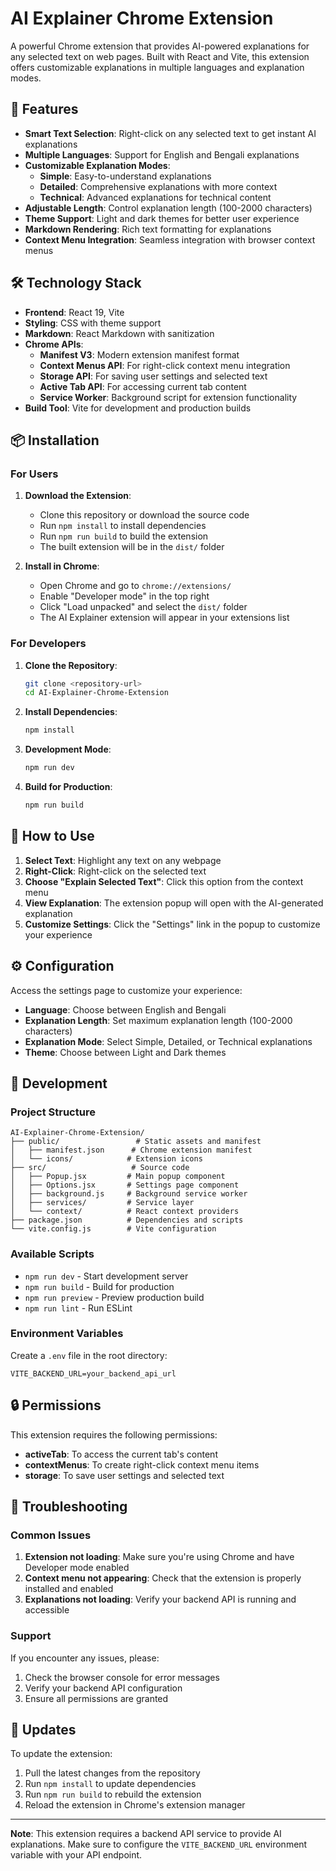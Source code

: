 # AI Explainer Chrome Extension

A powerful Chrome extension that provides AI-powered explanations for any selected text on web pages. Built with React and Vite, this extension offers customizable explanations in multiple languages and explanation modes.

## 🚀 Features

- **Smart Text Selection**: Right-click on any selected text to get instant AI explanations
- **Multiple Languages**: Support for English and Bengali explanations
- **Customizable Explanation Modes**:
  - **Simple**: Easy-to-understand explanations
  - **Detailed**: Comprehensive explanations with more context
  - **Technical**: Advanced explanations for technical content
- **Adjustable Length**: Control explanation length (100-2000 characters)
- **Theme Support**: Light and dark themes for better user experience
- **Markdown Rendering**: Rich text formatting for explanations
- **Context Menu Integration**: Seamless integration with browser context menus

## 🛠️ Technology Stack

- **Frontend**: React 19, Vite
- **Styling**: CSS with theme support
- **Markdown**: React Markdown with sanitization
- **Chrome APIs**:
  - **Manifest V3**: Modern extension manifest format
  - **Context Menus API**: For right-click context menu integration
  - **Storage API**: For saving user settings and selected text
  - **Active Tab API**: For accessing current tab content
  - **Service Worker**: Background script for extension functionality
- **Build Tool**: Vite for development and production builds

## 📦 Installation

### For Users

1. **Download the Extension**:

   - Clone this repository or download the source code
   - Run `npm install` to install dependencies
   - Run `npm run build` to build the extension
   - The built extension will be in the `dist/` folder

2. **Install in Chrome**:
   - Open Chrome and go to `chrome://extensions/`
   - Enable "Developer mode" in the top right
   - Click "Load unpacked" and select the `dist/` folder
   - The AI Explainer extension will appear in your extensions list

### For Developers

1. **Clone the Repository**:

   ```bash
   git clone <repository-url>
   cd AI-Explainer-Chrome-Extension
   ```

2. **Install Dependencies**:

   ```bash
   npm install
   ```

3. **Development Mode**:

   ```bash
   npm run dev
   ```

4. **Build for Production**:
   ```bash
   npm run build
   ```

## 🎯 How to Use

1. **Select Text**: Highlight any text on any webpage
2. **Right-Click**: Right-click on the selected text
3. **Choose "Explain Selected Text"**: Click this option from the context menu
4. **View Explanation**: The extension popup will open with the AI-generated explanation
5. **Customize Settings**: Click the "Settings" link in the popup to customize your experience

## ⚙️ Configuration

Access the settings page to customize your experience:

- **Language**: Choose between English and Bengali
- **Explanation Length**: Set maximum explanation length (100-2000 characters)
- **Explanation Mode**: Select Simple, Detailed, or Technical explanations
- **Theme**: Choose between Light and Dark themes

## 🔧 Development

### Project Structure

```
AI-Explainer-Chrome-Extension/
├── public/                 # Static assets and manifest
│   ├── manifest.json      # Chrome extension manifest
│   └── icons/            # Extension icons
├── src/                   # Source code
│   ├── Popup.jsx         # Main popup component
│   ├── Options.jsx       # Settings page component
│   ├── background.js     # Background service worker
│   ├── services/         # Service layer
│   └── context/          # React context providers
├── package.json          # Dependencies and scripts
└── vite.config.js        # Vite configuration
```

### Available Scripts

- `npm run dev` - Start development server
- `npm run build` - Build for production
- `npm run preview` - Preview production build
- `npm run lint` - Run ESLint

### Environment Variables

Create a `.env` file in the root directory:

```env
VITE_BACKEND_URL=your_backend_api_url
```

## 🔒 Permissions

This extension requires the following permissions:

- **activeTab**: To access the current tab's content
- **contextMenus**: To create right-click context menu items
- **storage**: To save user settings and selected text

## 🐛 Troubleshooting

### Common Issues

1. **Extension not loading**: Make sure you're using Chrome and have Developer mode enabled
2. **Context menu not appearing**: Check that the extension is properly installed and enabled
3. **Explanations not loading**: Verify your backend API is running and accessible

### Support

If you encounter any issues, please:

1. Check the browser console for error messages
2. Verify your backend API configuration
3. Ensure all permissions are granted

## 🔄 Updates

To update the extension:

1. Pull the latest changes from the repository
2. Run `npm install` to update dependencies
3. Run `npm run build` to rebuild the extension
4. Reload the extension in Chrome's extension manager

---

**Note**: This extension requires a backend API service to provide AI explanations. Make sure to configure the `VITE_BACKEND_URL` environment variable with your API endpoint.
